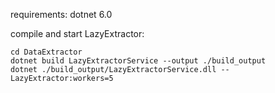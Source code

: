 requirements:
dotnet 6.0

compile and start LazyExtractor:
```
cd DataExtractor
dotnet build LazyExtractorService --output ./build_output    
dotnet ./build_output/LazyExtractorService.dll --LazyExtractor:workers=5
```
